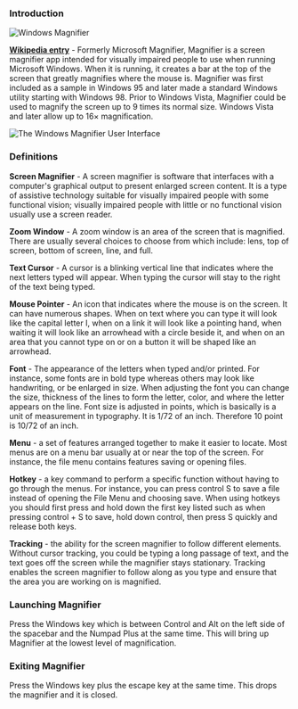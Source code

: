 ### Introduction
![Windows Magnifier](https://upload.wikimedia.org/wikipedia/en/3/34/Windows_Magnifier.png "Magnifier")

**[Wikipedia entry](https://en.wikipedia.org/wiki/Magnifier_\(Windows\))** - 
Formerly Microsoft Magnifier, Magnifier is a screen magnifier app intended for visually impaired people to use when running Microsoft Windows. When it is running, it creates a bar at the top of the screen that greatly magnifies where the mouse is. Magnifier was first included as a sample in Windows 95 and later made a standard Windows utility starting with Windows 98. Prior to Windows Vista, Magnifier could be used to magnify the screen up to 9 times its normal size. Windows Vista and later allow up to 16× magnification.

![The Windows Magnifier User Interface](https://docs.microsoft.com/en-us/windows-insider/at-home/images/18932-4.png "Magnifier User Interface")

### Definitions

**Screen Magnifier** - A screen magnifier is software that interfaces with a computer's graphical output to present enlarged screen content. It is a type of assistive technology suitable for visually impaired people with some functional vision; visually impaired people with little or no functional vision usually use a screen reader.

**Zoom Window** - A zoom window is an area of the screen that is magnified. There are usually several choices to choose from which include: lens, top of screen, bottom of screen, line, and full.

**Text Cursor** - A cursor is a blinking vertical line that indicates where the next letters typed will appear. When typing the cursor will stay to the right of the text being typed.

**Mouse Pointer** - An icon that indicates where the mouse is on the screen. It can have numerous shapes. When on text where you can type it will look like the capital letter I, when on a link it will look like a pointing hand, when waiting it will look like an arrowhead with a circle beside it, and when on an area that you cannot type on or on a button it will be shaped like an arrowhead.

**Font** - The appearance of the letters when typed and/or printed. For instance, some fonts are in bold type whereas others may look like handwriting, or be enlarged in size. When adjusting the font you can change the size, thickness of the lines to form the letter, color, and where the letter appears on the line. Font size is adjusted in points, which is basically is a unit of measurement in typography. It is 1/72 of an inch. Therefore 10 point is 10/72 of an inch.

**Menu** - a set of features arranged together to make it easier to locate. Most menus are on a menu bar usually at or near the top of the screen. For instance, the file menu contains features saving or opening files.

**Hotkey** - a key command to perform a specific function without having to go through the menus. For instance, you can press control S to save a file instead of opening the File Menu and choosing save. When using hotkeys you should first press and hold down the first key listed such as when pressing control + S to save, hold down control, then press S quickly and release both keys.

**Tracking** - the ability for the screen magnifier to follow different elements. Without cursor tracking, you could be typing a long passage of text, and the text goes off the screen while the magnifier stays stationary. Tracking enables the screen magnifier to follow along as you type and ensure that the area you are working on is magnified.

### Launching Magnifier

Press the Windows key which is between Control and Alt on the left side of the spacebar and the Numpad Plus at the same time. This will bring up Magnifier at the lowest level of magnification.

### Exiting Magnifier

Press the Windows key plus the escape key at the same time. This drops the magnifier and it is closed.
